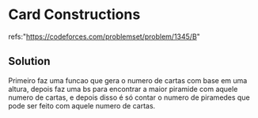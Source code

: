 # Card Constructions 
refs:"https://codeforces.com/problemset/problem/1345/B"

## Solution
Primeiro faz uma funcao que gera o numero de cartas com base em uma altura, depois 
faz uma bs para encontrar a maior piramide com aquele numero de cartas, e depois disso é
só contar o numero de piramedes que pode ser feito com aquele numero de cartas.

